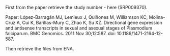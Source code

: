 First from the paper retrieve the study number - here (SRP009370).

Paper: López-Barragán MJ, Lemieux J, Quiñones M, Williamson KC, Molina-Cruz A, Cui K, Barillas-Mury C, Zhao K, Su XZ. 
Directional gene expression and antisense transcripts in sexual and asexual stages of Plasmodium falciparum. BMC Genomics. 2011 Nov 30;12:587. doi: 10.1186/1471-2164-12-587.



Then retrieve the files from ENA.

